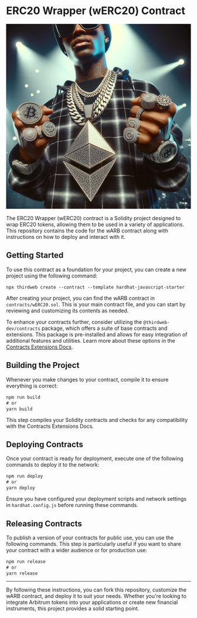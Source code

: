 # ERC20 Wrapper (wERC20) Contract

![](./images/ethRapper.png)

The ERC20 Wrapper (wERC20) contract is a Solidity project designed to wrap ERC20 tokens, allowing them to be used in a variety of applications. This repository contains the code for the wARB contract along with instructions on how to deploy and interact with it.

## Getting Started

To use this contract as a foundation for your project, you can create a new project using the following command:

```shell
npx thirdweb create --contract --template hardhat-javascript-starter
```

After creating your project, you can find the wARB contract in `contracts/wERC20.sol`. This is your main contract file, and you can start by reviewing and customizing its contents as needed.

To enhance your contracts further, consider utilizing the `@thirdweb-dev/contracts` package, which offers a suite of base contracts and extensions. This package is pre-installed and allows for easy integration of additional features and utilities. Learn more about these options in the [Contracts Extensions Docs](https://docs.thirdweb.com/contracts).

## Building the Project

Whenever you make changes to your contract, compile it to ensure everything is correct:

```shell
npm run build
# or
yarn build
```

This step compiles your Solidity contracts and checks for any compatibility with the Contracts Extensions Docs.

## Deploying Contracts

Once your contract is ready for deployment, execute one of the following commands to deploy it to the network:

```shell
npm run deploy
# or
yarn deploy
```

Ensure you have configured your deployment scripts and network settings in `hardhat.config.js` before running these commands.

## Releasing Contracts

To publish a version of your contracts for public use, you can use the following commands. This step is particularly useful if you want to share your contract with a wider audience or for production use:

```shell
npm run release
# or
yarn release
```

---

By following these instructions, you can fork this repository, customize the wARB contract, and deploy it to suit your needs. Whether you're looking to integrate Arbitrum tokens into your applications or create new financial instruments, this project provides a solid starting point.
